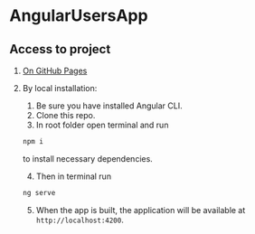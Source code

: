 # AngularUsersApp

## Access to project

1. [On GitHub Pages](https://v1vex.github.io/angular-users-app/)
2. By local installation:
    1. Be sure you have installed Angular CLI.
    2. Clone this repo.
    3. In root folder open terminal and run
    ```bash 
    npm i
    ```
    to install necessary dependencies.
    
    4. Then in terminal run 
    ```bash
    ng serve
    ```
    5. When the app is built, the application will be available at `http://localhost:4200`.